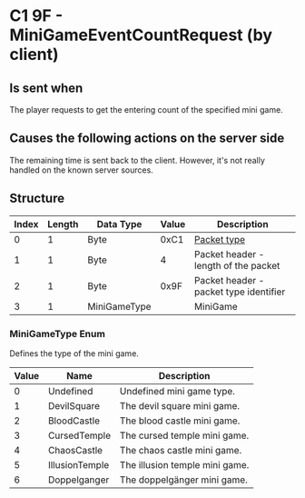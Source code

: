 # C1 9F - MiniGameEventCountRequest (by client)

## Is sent when

The player requests to get the entering count of the specified mini game.

## Causes the following actions on the server side

The remaining time is sent back to the client. However, it's not really handled on the known server sources.

## Structure

| Index | Length | Data Type | Value | Description |
|-------|--------|-----------|-------|-------------|
| 0 | 1 |   Byte   | 0xC1  | [Packet type](PacketTypes.md) |
| 1 | 1 |    Byte   |   4   | Packet header - length of the packet |
| 2 | 1 |    Byte   | 0x9F  | Packet header - packet type identifier |
| 3 | 1 | MiniGameType |  | MiniGame |

### MiniGameType Enum

Defines the type of the mini game.

| Value | Name | Description |
|-------|------|-------------|
| 0 | Undefined | Undefined mini game type. |
| 1 | DevilSquare | The devil square mini game. |
| 2 | BloodCastle | The blood castle mini game. |
| 3 | CursedTemple | The cursed temple mini game. |
| 4 | ChaosCastle | The chaos castle mini game. |
| 5 | IllusionTemple | The illusion temple mini game. |
| 6 | Doppelganger | The doppelgänger mini game. |